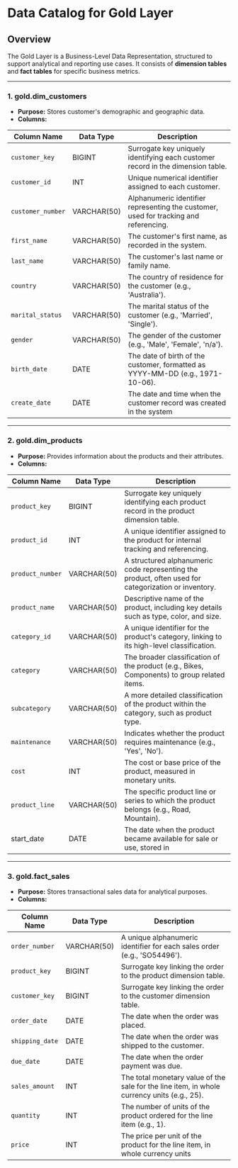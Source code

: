# Data Catalog for Gold Layer

## Overview
The Gold Layer is a Business-Level Data Representation, structured to support analytical and reporting use cases. It consists of **dimension tables** and **fact tables** for specific business metrics.

---

### 1. **gold.dim_customers**
- **Purpose:** Stores customer's demographic and geographic data.
- **Columns:**

| Column Name      | Data Type     | Description                                                                                   |
|------------------|---------------|-----------------------------------------------------------------------------------------------|
| `customer_key`     | BIGINT           | Surrogate key uniquely identifying each customer record in the dimension table.               |
| `customer_id`      | INT           | Unique numerical identifier assigned to each customer.                                        |
| `customer_number`  | VARCHAR(50)  | Alphanumeric identifier representing the customer, used for tracking and referencing.         |
| `first_name`       | VARCHAR(50)  | The customer's first name, as recorded in the system.                                         |
| `last_name`        | VARCHAR(50)  | The customer's last name or family name.                                                     |
| `country`          | VARCHAR(50)  | The country of residence for the customer (e.g., 'Australia').                               |
| `marital_status`   | VARCHAR(50)  | The marital status of the customer (e.g., 'Married', 'Single').                              |
| `gender`  | VARCHAR(50)  | The gender of the customer (e.g., 'Male', 'Female', 'n/a').                                  |
| `birth_date` | DATE          | The date of birth of the customer, formatted as YYYY-MM-DD (e.g., 1971-10-06).               |
| `create_date`      | DATE          | The date and time when the customer record was created in the system|

---

### 2. **gold.dim_products**
- **Purpose:** Provides information about the products and their attributes.
- **Columns:**

| Column Name         | Data Type     | Description                                                                                   |
|---------------------|---------------|-----------------------------------------------------------------------------------------------|
| `product_key`         | BIGINT           | Surrogate key uniquely identifying each product record in the product dimension table.         |
| `product_id`          | INT           | A unique identifier assigned to the product for internal tracking and referencing.            |
| `product_number`      | VARCHAR(50)  | A structured alphanumeric code representing the product, often used for categorization or inventory. |
| `product_name`        | VARCHAR(50)  | Descriptive name of the product, including key details such as type, color, and size.         |
| `category_id`         | VARCHAR(50)  | A unique identifier for the product's category, linking to its high-level classification.     |
| `category`            | VARCHAR(50)  | The broader classification of the product (e.g., Bikes, Components) to group related items.  |
| `subcategory`         | VARCHAR(50)  | A more detailed classification of the product within the category, such as product type.      |
| `maintenance`      | VARCHAR(50)  | Indicates whether the product requires maintenance (e.g., 'Yes', 'No').                       |
| `cost`                | INT           | The cost or base price of the product, measured in monetary units.                            |
| `product_line`        | VARCHAR(50)  | The specific product line or series to which the product belongs (e.g., Road, Mountain).      |
| start_date          | DATE          | The date when the product became available for sale or use, stored in|

---

### 3. **gold.fact_sales**
- **Purpose:** Stores transactional sales data for analytical purposes.
- **Columns:**

| Column Name     | Data Type     | Description                                                                                   |
|-----------------|---------------|-----------------------------------------------------------------------------------------------|
| `order_number`    | VARCHAR(50)  | A unique alphanumeric identifier for each sales order (e.g., 'SO54496').                      |
| `product_key`     | BIGINT           | Surrogate key linking the order to the product dimension table.                               |
| `customer_key`    | BIGINT           | Surrogate key linking the order to the customer dimension table.                              |
| `order_date`      | DATE          | The date when the order was placed.                                                           |
| `shipping_date`   | DATE          | The date when the order was shipped to the customer.                                          |
| `due_date`        | DATE          | The date when the order payment was due.                                                      |
| `sales_amount`    | INT           | The total monetary value of the sale for the line item, in whole currency units (e.g., 25).   |
| `quantity`        | INT           | The number of units of the product ordered for the line item (e.g., 1).                       |
| `price`           | INT           | The price per unit of the product for the line item, in whole currency units 
